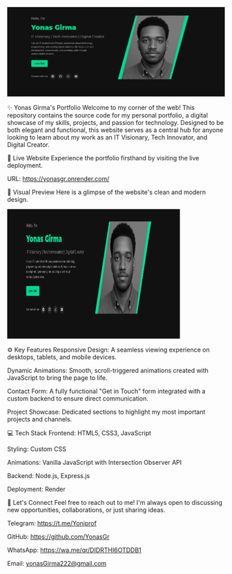 <div align="center">
<a href="https://yonasgr.onrender.com/" target="_blank">
<img src="demo.png" alt="Live Demo on Render">
</a>
</div>

✨ Yonas Girma's Portfolio
Welcome to my corner of the web! This repository contains the source code for my personal portfolio, a digital showcase of my skills, projects, and passion for technology. Designed to be both elegant and functional, this website serves as a central hub for anyone looking to learn about my work as an IT Visionary, Tech Innovator, and Digital Creator.

🚀 Live Website
Experience the portfolio firsthand by visiting the live deployment.

URL: https://yonasgr.onrender.com/

🎨 Visual Preview
Here is a glimpse of the website's clean and modern design.

<img src="demo.png" alt="Live demo" width="400" height="300">

⚙️ Key Features
Responsive Design: A seamless viewing experience on desktops, tablets, and mobile devices.

Dynamic Animations: Smooth, scroll-triggered animations created with JavaScript to bring the page to life.

Contact Form: A fully functional "Get in Touch" form integrated with a custom backend to ensure direct communication.

Project Showcase: Dedicated sections to highlight my most important projects and channels.

💻 Tech Stack
Frontend: HTML5, CSS3, JavaScript

Styling: Custom CSS

Animations: Vanilla JavaScript with Intersection Observer API

Backend: Node.js, Express.js

Deployment: Render

🤝 Let's Connect
Feel free to reach out to me! I'm always open to discussing new opportunities, collaborations, or just sharing ideas.

Telegram: https://t.me/Yoniprof

GitHub: https://github.com/YonasGr

WhatsApp: https://wa.me/qr/DIDRTHI6OTDDB1

Email: yonasGirma222@gmail.com

</div>
